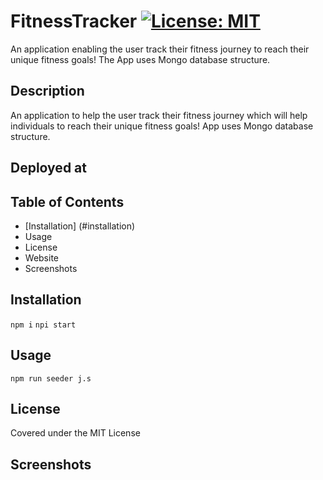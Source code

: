 # FitnessTracker [![License: MIT](https://img.shields.io/badge/License-MIT-yellow.svg)](https://opensource.org/licenses/MIT)
An application enabling the user track their fitness journey to reach their unique fitness goals!  The App uses Mongo database structure.

## Description
An application to help the user track their fitness journey which will help individuals to reach their unique fitness goals! App uses Mongo database structure.

## Deployed at

## Table of Contents
* [Installation] (#installation)
* Usage
* License
* Website 
* Screenshots

## Installation
`npm i`
`npi start`

## Usage
`npm run seeder j.s`

## License
Covered under the MIT License

## Screenshots


